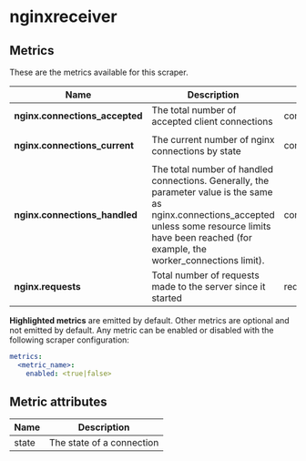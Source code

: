 [comment]: <> (Code generated by mdatagen. DO NOT EDIT.)

# nginxreceiver

## Metrics

These are the metrics available for this scraper.

| Name | Description | Unit | Type | Attributes |
| ---- | ----------- | ---- | ---- | ---------- |
| **nginx.connections_accepted** | The total number of accepted client connections | connections | Sum(Int) | <ul> </ul> |
| **nginx.connections_current** | The current number of nginx connections by state | connections | Gauge(Int) | <ul> <li>state</li> </ul> |
| **nginx.connections_handled** | The total number of handled connections. Generally, the parameter value is the same as nginx.connections_accepted unless some resource limits have been reached (for example, the worker_connections limit). | connections | Sum(Int) | <ul> </ul> |
| **nginx.requests** | Total number of requests made to the server since it started | requests | Sum(Int) | <ul> </ul> |

**Highlighted metrics** are emitted by default. Other metrics are optional and not emitted by default.
Any metric can be enabled or disabled with the following scraper configuration:

```yaml
metrics:
  <metric_name>:
    enabled: <true|false>
```

## Metric attributes

| Name | Description |
| ---- | ----------- |
| state | The state of a connection |
